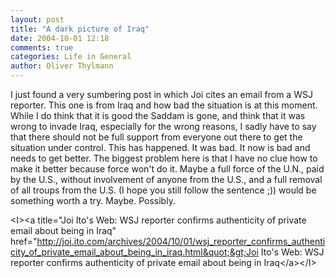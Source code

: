 ```yaml
---
layout: post
title: "A dark picture of Iraq"
date: 2004-10-01 12:18
comments: true
categories: Life in General
author: Oliver Thylmann
---
```



I just found a very sumbering post in which Joi cites an email from a WSJ reporter. This one is from Iraq and how bad the situation is at this moment. While I do think that it is good the Saddam is gone, and think that it was wrong to invade Iraq, especially for the wrong reasons, I sadly have to say that there should not be full support from everyone out there to get the situation under control. This has happened. It was bad. It now is bad and needs to get better. The biggest problem here is that I have no clue how to make it better because force won't do it. Maybe a full force of the U.N., paid by the U.S., without involvement of anyone from the U.S., and a full removal of all troups from the U.S. (I hope you still follow the sentence ;)) would be something worth a try. Maybe. Possibly.

&lt;I&gt;&lt;a title=&quot;Joi Ito's Web: WSJ reporter confirms authenticity of private email about being in Iraq&quot; href=&quot;http://joi.ito.com/archives/2004/10/01/wsj_reporter_confirms_authenticity_of_private_email_about_being_in_iraq.html&quot;&gt;Joi Ito's Web: WSJ reporter confirms authenticity of private email about being in Iraq&lt;/a&gt;&lt;/I&gt;


